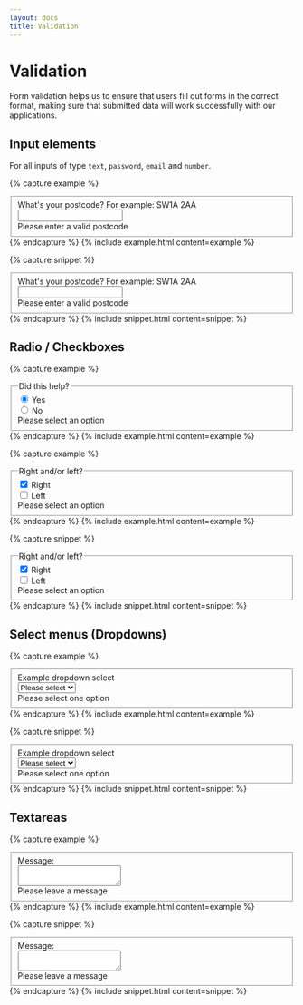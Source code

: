 ```yaml
---
layout: docs
title: Validation
---
```


# Validation

Form validation helps us to ensure that users fill out forms in the correct format, making sure that submitted data will work successfully with our applications.

## Input elements

For all inputs of type `text`, `password`, `email` and `number`.

<!-- prettier-ignore-start -->

{% capture example %}

<fieldset class="c-fieldset">
  <label class="c-label" for="postcode">What's your postcode?</label>
  <span class="c-label__metainfo">For example: SW1A 2AA</span>
  <div class="c-input c-input--invalid">
    <input id="postcode" type="text" name="postcode" pattern="[a-z]{1,15}" />
  </div>
  <span class="c-validation c-validation--invalid" for="postcode">Please enter a valid postcode</span>
</fieldset>
{% endcapture %}
{% include example.html content=example %}
<!-- prettier-ignore-end -->

<!-- prettier-ignore-start -->

{% capture snippet %}

<fieldset class="c-fieldset">
  <label class="c-label" for="postcode">What's your postcode?</label>
  <span class="c-label__metainfo">For example: SW1A 2AA</span>
  <div class="c-input c-input--invalid">
    <input id="postcode" type="text" name="postcode" pattern="[a-z]{1,15}" />
  </div>
  <span class="c-validation c-validation--invalid" for="postcode">Please enter a valid postcode</span>
</fieldset>
{% endcapture %}
{% include snippet.html content=snippet %}
<!-- prettier-ignore-end -->

## Radio / Checkboxes

<!-- prettier-ignore-start -->

{% capture example %}

<fieldset class="c-fieldset">
  <legend class="c-label">Did this help?</legend>

  <div class="c-fieldset__item">
    <div class="c-radio c-radio--invalid">
      <input checked id="yes" value="yes" name="feedback" type="radio">
      <label for="yes">Yes</label>
    </div>
  </div>

  <div class="c-fieldset__item">
    <div class="c-radio c-radio--invalid">
      <input id="no" value="no" name="feedback" type="radio">
      <label for="no">No</label>
    </div>
  </div>
  <div class="c-validation c-validation--invalid" for="postcode">Please select an option</div>
</fieldset>
{% endcapture %}
{% include example.html content=example %}
<!-- prettier-ignore-end -->

<!-- prettier-ignore-start -->

{% capture example %}

<fieldset class="c-fieldset">
  <legend class="c-fieldset__label">Right and/or left?</legend>

  <div class="c-fieldset__item">
    <div class="c-checkbox">
      <input checked id="right" value="right" name="direction" type="checkbox">
      <label for="right">Right</label>
    </div>
  </div>

  <div class="c-fieldset__item">
    <div class="c-checkbox c-checkbox--invalid">
      <input id="left" value="left" name="direction" type="checkbox">
      <label for="left">Left</label>
    </div>
  </div>
  <div class="c-validation c-validation--invalid" for="postcode">Please select an option</div>
</fieldset>
{% endcapture %}
{% include example.html content=example %}
<!-- prettier-ignore-end -->

<!-- prettier-ignore-start -->

{% capture snippet %}

<fieldset class="c-fieldset">
  <legend class="c-fieldset__label">Right and/or left?</legend>

  <div class="c-fieldset__item">
    <div class="c-checkbox">
      <input checked id="right" value="right" name="direction" type="checkbox">
      <label for="right">Right</label>
    </div>
  </div>

  <div class="c-fieldset__item">
    <div class="c-checkbox c-checkbox--invalid">
      <input id="left" value="left" name="direction" type="checkbox">
      <label for="left">Left</label>
    </div>
  </div>
  <div class="c-validation c-validation--invalid" for="postcode">Please select an option</div>
</fieldset>
{% endcapture %}
{% include snippet.html content=snippet %}
<!-- prettier-ignore-end -->

## Select menus (Dropdowns)

<!-- prettier-ignore-start -->

{% capture example %}

<fieldset class="c-fieldset">
  <label class="c-label" for="select1">Example dropdown select</label>
  <div class="c-select c-select--invalid">
    <select id="select1">
      <option value="Please select">Please select</option>
      <option value="Option #1">Option #1</option>
      <option value="Option #2">Option #2</option>
      <option value="Option #3">Option #3</option>
      <option value="Option #4">Option #4</option>
      <option value="Option #5">Option #5</option>
    </select>
  </div>
  <div class="c-validation c-validation--invalid" for="postcode">Please select one option</div>
</fieldset>
{% endcapture %}
{% include example.html content=example %}
<!-- prettier-ignore-end -->

<!-- prettier-ignore-start -->

{% capture snippet %}

<fieldset class="c-fieldset">
  <label class="c-label" for="select1">Example dropdown select</label>
  <div class="c-select c-select--invalid">
    <select id="select1">
      <option value="Please select">Please select</option>
      <option value="Option #1">Option #1</option>
      <option value="Option #2">Option #2</option>
      <option value="Option #3">Option #3</option>
      <option value="Option #4">Option #4</option>
      <option value="Option #5">Option #5</option>
    </select>
  </div>
  <div class="c-validation c-validation--invalid" for="postcode">Please select one option</div>
</fieldset>
{% endcapture %}
{% include snippet.html content=snippet %}
<!-- prettier-ignore-end -->

## Textareas

<!-- prettier-ignore-start -->

{% capture example %}

<fieldset class="c-fieldset">
  <label class="c-label" for="message">Message:</label>
  <div class="c-textarea c-textarea--invalid">
    <textarea id="message"></textarea>
  </div>
  <div class="c-validation c-validation--invalid" for="postcode">Please leave a message</div>
</fieldset>
{% endcapture %}
{% include example.html content=example %}
<!-- prettier-ignore-end -->

<!-- prettier-ignore-start -->

{% capture snippet %}

<fieldset class="c-fieldset">
  <label class="c-label" for="message">Message:</label>
  <div class="c-textarea c-textarea--invalid">
    <textarea id="message"></textarea>
  </div>
  <div class="c-validation c-validation--invalid" for="postcode">Please leave a message</div>
</fieldset>
{% endcapture %}
{% include snippet.html content=snippet %}
<!-- prettier-ignore-end -->
